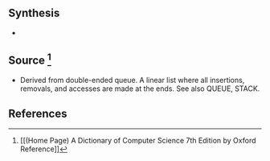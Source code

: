 ## Synthesis
- 
## Source [^1]
- Derived from double-ended queue. A linear list where all insertions, removals, and accesses are made at the ends. See also QUEUE, STACK.
## References

[^1]: [[(Home Page) A Dictionary of Computer Science 7th Edition by Oxford Reference]]